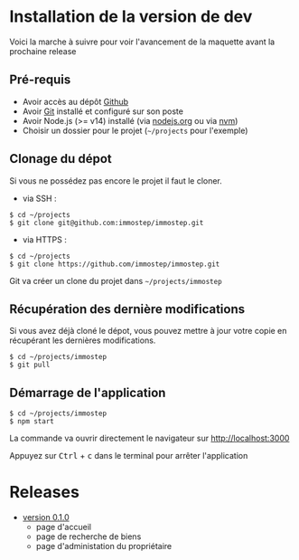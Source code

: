 # Installation de la version de dev

Voici la marche à suivre pour voir l'avancement de la maquette avant la prochaine release

## Pré-requis

- Avoir accès au dépôt [Github](https://github.com/immostep/immostep)
- Avoir [Git](https://git-scm.com/downloads) installé et configuré sur son poste
- Avoir Node.js (>= v14) installé (via [nodejs.org](https://nodejs.org/en/download/) ou via [nvm](https://github.com/nvm-sh/nvm#install--update-script))
- Choisir un dossier pour le projet (`~/projects` pour l'exemple)

## Clonage du dépot

Si vous ne possédez pas encore le projet il faut le cloner.

- via SSH :

```
$ cd ~/projects
$ git clone git@github.com:immostep/immostep.git
```

- via HTTPS :

```
$ cd ~/projects
$ git clone https://github.com/immostep/immostep.git
```

Git va créer un clone du projet dans `~/projects/immostep`

## Récupération des dernière modifications

Si vous avez déjà cloné le dépot, vous pouvez mettre à jour votre copie en récupérant les dernières modifications.

```
$ cd ~/projects/immostep
$ git pull
```

## Démarrage de l'application

```
$ cd ~/projects/immostep
$ npm start
```

La commande va ouvrir directement le navigateur sur [http://localhost:3000](http://localhost:3000)

Appuyez sur <kbd>Ctrl</kbd> + <kbd>c</kbd> dans le terminal pour arrêter l'application

# Releases

- [version 0.1.0](https://github.com/immostep/immostep/releases/tag/0.1.0)
  - page d'accueil
  - page de recherche de biens
  - page d'administation du propriétaire

